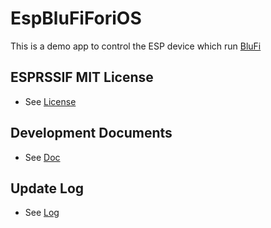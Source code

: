 # EspBluFiForiOS
This is a demo app to control the ESP device which run [BluFi](https://github.com/espressif/esp-idf/tree/release/v4.0/examples/bluetooth/bluedroid/ble/blufi)

## ESPRSSIF MIT License
- See [License](LICENSE.txt)

## Development Documents
- See [Doc](doc/Introduction_to_the_EspBlufi_API_Interface_for_iOS__en.md)

## Update Log
- See [Log](log/updatelog-en.md)